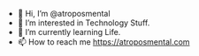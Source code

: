 - 👋 Hi, I’m @atroposmental
- 👀 I’m interested in Technology Stuff.
- 🌱 I’m currently learning Life.
- 📫 How to reach me https://atroposmental.com
